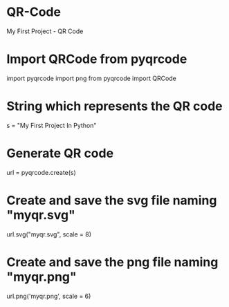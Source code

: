 # QR-Code
My First Project - QR Code
# Import QRCode from pyqrcode
import pyqrcode
import png
from pyqrcode import QRCode
  
  
# String which represents the QR code
s = "My First Project In Python"
  
# Generate QR code
url = pyqrcode.create(s)
  
# Create and save the svg file naming "myqr.svg"
url.svg("myqr.svg", scale = 8)
  
# Create and save the png file naming "myqr.png"
url.png('myqr.png', scale = 6)
